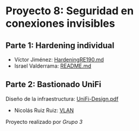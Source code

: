 # Proyecto 8: Seguridad en conexiones invisibles

## Parte 1: Hardening individual

- Víctor Jiménez: [HardeningRE190.md](./Victor/HardeningRE190.md)
- Israel  Valderrama: [README.md](./Israel/README.md)

## Parte 2: Bastionado UniFi

Diseño de la infraestructura: [UniFi-Design.pdf](UniFi-Design.pdf)

- Nicolás Ruiz Ruiz: [VLAN](./ñop)

Proyecto realizado por _Grupo 3_
